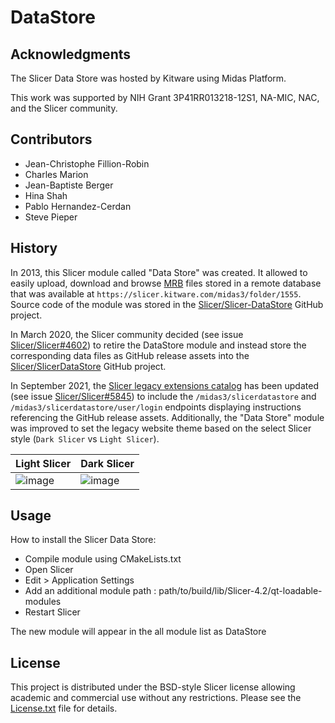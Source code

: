 # DataStore

## Acknowledgments 

The Slicer Data Store was hosted by Kitware using Midas Platform.

This work was supported by NIH Grant 3P41RR013218-12S1, NA-MIC, NAC, and the Slicer community.

## Contributors

* Jean-Christophe Fillion-Robin
* Charles Marion
* Jean-Baptiste Berger
* Hina Shah
* Pablo Hernandez-Cerdan
* Steve Pieper

## History

In 2013, this Slicer module called "Data Store" was created. It allowed to easily
upload, download and browse [MRB][mrb] files stored in a remote database that was
available at `https://slicer.kitware.com/midas3/folder/1555`. Source code of the module
was stored in the [Slicer/Slicer-DataStore][slicer-datastore-module] GitHub project.

In March 2020, the Slicer community decided (see issue [Slicer/Slicer#4602][slicer-issue-4602])
to retire the DataStore module and instead store the corresponding data files as GitHub release
assets into the [Slicer/SlicerDataStore][slicerdatastore] GitHub project.

In September 2021, the [Slicer legacy extensions catalog][slicer-extensions-legacy-webapp]
has been updated (see issue [Slicer/Slicer#5845][slicer-issue-5845]) to include the
`/midas3/slicerdatastore` and `/midas3/slicerdatastore/user/login` endpoints displaying
instructions referencing the GitHub release assets. Additionally, the "Data Store" module
was improved to set the legacy website theme based on the select Slicer style (`Dark Slicer`
vs `Light Slicer`).

| Light Slicer | Dark Slicer |
|--------------|-------------|
| ![image](https://user-images.githubusercontent.com/219043/133322172-690ab2b6-43d5-472a-a919-dcf96fa84f4a.png) | ![image](https://user-images.githubusercontent.com/219043/133321917-d9fb5412-24d8-42b0-9811-9f141c7c5003.png) |

<!-- Images referenced above are available at https://github.com/Slicer/Slicer/pull/5851#issuecomment-919454598 -->

[mrb]: https://www.slicer.org/wiki/Documentation/4.10/SlicerApplication/SupportedDataFormat
[slicer-datastore-module]: https://github.com/Slicer/Slicer-DataStore
[slicer-issue-4602]: https://github.com/Slicer/Slicer/issues/4602
[slicerdatastore]: https://github.com/Slicer/SlicerDataStore
[slicer-extensions-legacy-webapp]: https://github.com/KitwareMedical/slicer-extensions-legacy-webapp#readme
[slicer-issue-5845]: https://github.com/Slicer/Slicer/issues/5845

## Usage

How to install the Slicer Data Store:

- Compile module using CMakeLists.txt
- Open Slicer
- Edit > Application Settings
- Add an additional module path : path/to/build/lib/Slicer-4.2/qt-loadable-modules
- Restart Slicer

The new module will appear in the all module list as DataStore


## License

This project is distributed under the BSD-style Slicer license allowing academic and commercial use without any restrictions. Please see the [License.txt](License.txt) file for details.
